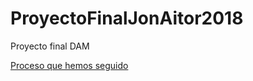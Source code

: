 # ProyectoFinalJonAitor2018
Proyecto final DAM

[Proceso que hemos seguido](https://github.com/AitorBM/ProyectoFinalJonAitor2018/blob/master/Proceso.md)
